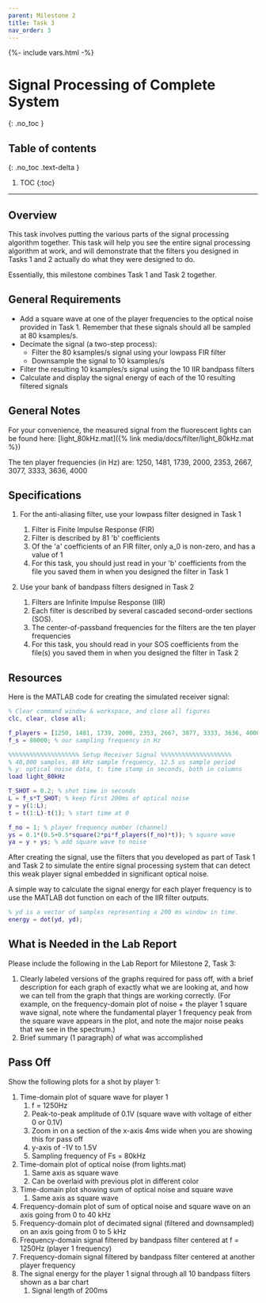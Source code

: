 ```yaml
---
parent: Milestone 2
title: Task 3
nav_order: 3
---
```

{%- include vars.html -%}

# Signal Processing of Complete System
{: .no_toc }

## Table of contents
{: .no_toc .text-delta }

1. TOC
{:toc}

-----

## Overview

This task involves putting the various parts of the signal processing
algorithm together. This task will help you see the entire signal
processing algorithm at work, and will demonstrate that the filters you
designed in Tasks 1 and 2 actually do what they were designed to do.

Essentially, this milestone combines Task 1 and Task 2 together.

## General Requirements

  - Add a square wave at one of the player frequencies to the optical
    noise provided in Task 1. Remember that these signals should all be
    sampled at 80 ksamples/s.
  - Decimate the signal (a two-step process):
      - Filter the 80 ksamples/s signal using your lowpass FIR filter
      - Downsample the signal to 10 ksamples/s
  - Filter the resulting 10 ksamples/s signal using the 10 IIR bandpass
    filters
  - Calculate and display the signal energy of each of the 10 resulting
    filtered signals

## General Notes

For your convenience, the measured signal from the fluorescent lights can
be found here: [light_80kHz.mat]({% link
media/docs/filter/light_80kHz.mat %})

The ten player frequencies (in Hz) are: 1250, 1481, 1739, 2000, 2353,
2667, 3077, 3333, 3636, 4000

## Specifications

1.  For the anti-aliasing filter, use your lowpass filter designed in
    Task 1
    1.  Filter is Finite Impulse Response (FIR)
    1.  Filter is described by 81 'b' coefficients
    1.  Of the 'a' coefficients of an FIR filter, only a\_0 is non-zero,
        and has a value of 1
    1.  For this task, you should just read in your 'b' coefficients
        from the file you saved them in when you designed the filter in
        Task 1

1.  Use your bank of bandpass filters designed in Task 2
    1.  Filters are Infinite Impulse Response (IIR)
    1.  Each filter is described by several cascaded second-order
        sections (SOS).
    1.  The center-of-passband frequencies for the filters are the ten
        player frequencies
    1.  For this task, you should read in your SOS coefficients
        from the file(s) you saved them in when you designed the filter
        in Task 2

## Resources

Here is the MATLAB code for creating the simulated receiver signal:

```m
% Clear command window & workspace, and close all figures
clc, clear, close all;

f_players = [1250, 1481, 1739, 2000, 2353, 2667, 3077, 3333, 3636, 4000];
f_s = 80000; % our sampling frequency in Hz

%%%%%%%%%%%%%%%%%%%% Setup Receiver Signal %%%%%%%%%%%%%%%%%%%%
% 40,000 samples, 80 kHz sample frequency, 12.5 us sample period
% y: optical noise data, t: time stamp in seconds, both in columns
load light_80kHz

T_SHOT = 0.2; % shot time in seconds
L = f_s*T_SHOT; % keep first 200ms of optical noise
y = y(1:L);
t = t(1:L)-t(1); % start time at 0

f_no = 1; % player frequency number (channel)
ys = 0.1*(0.5+0.5*square(2*pi*f_players(f_no)*t)); % square wave
ya = y + ys; % add square wave to noise
```

After creating the signal, use the filters that you developed as part of
Task 1 and Task 2 to simulate the entire signal processing system that
can detect this weak player signal embedded in significant optical noise.

A simple way to calculate the signal energy for each player frequency is
to use the MATLAB dot function on each of the IIR filter outputs.

```m
% yd is a vector of samples representing a 200 ms window in time.
energy = dot(yd, yd);
```

## What is Needed in the Lab Report

Please include the following in the Lab Report for Milestone 2, Task 3:

1.  Clearly labeled versions of the graphs required for pass off, with a
    brief description for each graph of exactly what we are looking at,
    and how we can tell from the graph that things are working
    correctly. (For example, on the frequency-domain plot of noise + the
    player 1 square wave signal, note where the fundamental player 1
    frequency peak from the square wave appears in the plot, and note
    the major noise peaks that we see in the spectrum.)
2.  Brief summary (1 paragraph) of what was accomplished

## Pass Off

Show the following plots for a shot by player 1:

1.  Time-domain plot of square wave for player 1
    1.  f = 1250Hz
    2.  Peak-to-peak amplitude of 0.1V
        (square wave with voltage of either 0 or 0.1V)
    3.  Zoom in on a section of the x-axis 4ms wide when you are showing
        this for pass off
    4.  y-axis of -1V to 1.5V
    5.  Sampling frequency of Fs = 80kHz
2.  Time-domain plot of optical noise (from lights.mat)
    1.  Same axis as square wave
    2.  Can be overlaid with previous plot in different color
3.  Time-domain plot showing sum of optical noise and square wave
    1.  Same axis as square wave
4.  Frequency-domain plot of sum of optical noise and square wave on an
    axis going from 0 to 40 kHz
5.  Frequency-domain plot of decimated signal (filtered and downsampled)
    on an axis going from 0 to 5 kHz
6.  Frequency-domain signal filtered by bandpass filter centered at
    f = 1250Hz (player 1 frequency)
7.  Frequency-domain signal filtered by bandpass filter centered at
    another player frequency
8.  The signal energy for the player 1 signal through all 10 bandpass
    filters shown as a bar chart
    1.  Signal length of 200ms
